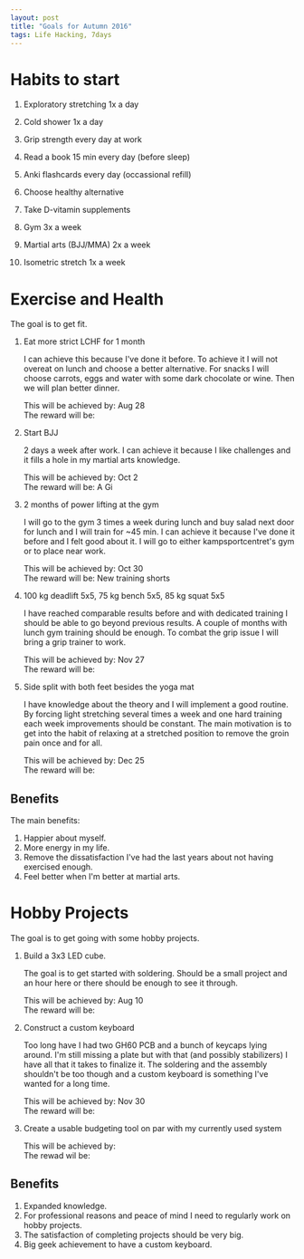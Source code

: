 ```yaml
---
layout: post
title: "Goals for Autumn 2016"
tags: Life Hacking, 7days
---
```


Habits to start
===============

1. Exploratory stretching 1x a day
1. Cold shower 1x a day
1. Grip strength every day at work
1. Read a book 15 min every day (before sleep)
1. Anki flashcards every day (occassional refill)
1. Choose healthy alternative
1. Take D-vitamin supplements

1. Gym 3x a week
1. Martial arts (BJJ/MMA) 2x a week
1. Isometric stretch 1x a week


Exercise and Health
===================

The goal is to get fit.

1. Eat more strict LCHF for 1 month

    I can achieve this because I've done it before. To achieve it I will not overeat on lunch and choose a better alternative. For snacks I will choose carrots, eggs and water with some dark chocolate or wine. Then we will plan better dinner.

    This will be achieved by: Aug 28  
    The reward will be: 

1. Start BJJ

    2 days a week after work. I can achieve it because I like challenges and it fills a hole in my martial arts knowledge.

    This will be achieved by: Oct 2  
    The reward will be: A Gi

1. 2 months of power lifting at the gym

    I will go to the gym 3 times a week during lunch and buy salad next door for lunch and I will train for ~45 min. I can achieve it because I've done it before and I felt good about it. I will go to either kampsportcentret's gym or to place near work.

    This will be achieved by: Oct 30  
    The reward will be: New training shorts

1. 100 kg deadlift 5x5, 75 kg bench 5x5, 85 kg squat 5x5

    I have reached comparable results before and with dedicated training I should be able to go beyond previous results. A couple of months with lunch gym training should be enough. To combat the grip issue I will bring a grip trainer to work.

    This will be achieved by: Nov 27  
    The reward will be: 

1. Side split with both feet besides the yoga mat

    I have knowledge about the theory and I will implement a good routine. By forcing light stretching several times a week and one hard training each week improvements should be constant. The main motivation is to get into the habit of relaxing at a stretched position to remove the groin pain once and for all.

    This will be achieved by: Dec 25  
    The reward will be: 

Benefits
--------

The main benefits:

1. Happier about myself.
1. More energy in my life.
1. Remove the dissatisfaction I've had the last years about not having exercised enough.
1. Feel better when I'm better at martial arts.


Hobby Projects
==============

The goal is to get going with some hobby projects.

1. Build a 3x3 LED cube.

    The goal is to get started with soldering. Should be a small project and an hour here or there should be enough to see it through.

    This will be achieved by: Aug 10  
    The reward will be: 

1. Construct a custom keyboard

    Too long have I had two GH60 PCB and a bunch of keycaps lying around. I'm still missing a plate but with that (and possibly stabilizers) I have all that it takes to finalize it. The soldering and the assembly shouldn't be too though and a custom keyboard is something I've wanted for a long time.

    This will be achieved by: Nov 30  
    The reward will be: 

1. Create a usable budgeting tool on par with my currently used system

    This will be achieved by:  
    The rewad wil be: 

Benefits
--------

1. Expanded knowledge.
1. For professional reasons and peace of mind I need to regularly work on hobby projects.
1. The satisfaction of completing projects should be very big.
1. Big geek achievement to have a custom keyboard.

